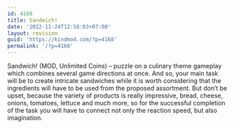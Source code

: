 ```yaml
---
id: 4168
title: Sandwich!
date: '2022-11-24T12:58:03+07:00'
layout: revision
guid: 'https://kindmod.com/?p=4168'
permalink: '/?p=4168'
---
```


Sandwich! (MOD, Unlimited Coins) – puzzle on a culinary theme gameplay which combines several game directions at once. And so, your main task will be to create intricate sandwiches while it is worth considering that the ingredients will have to be used from the proposed assortment. But don’t be upset, because the variety of products is really impressive, bread, cheese, onions, tomatoes, lettuce and much more, so for the successful completion of the task you will have to connect not only the reaction speed, but also imagination.